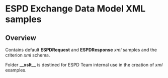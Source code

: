 # ESPD Exchange Data Model XML samples

## Overview
Contains default **ESPDRequest** and **ESPDResponse** _xml_ samples and the criterion _xml_ schema. 

Folder **\_\_xslt__** is destined for ESPD Team internal use in the creation of _xml_ examples.
